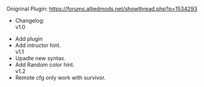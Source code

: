 Onigrinal Plugin: https://forums.alliedmods.net/showthread.php?p=1534293</br>
* Changelog:</br>
v1.0</br>
- Add plugin</br>
- Add intructor hint.</br>
v1.1</br>
- Upadte new syntax.</br>
- Add Random color hint.</br>
v1.2</br>
- Remote cfg only work with survivor.</br>
